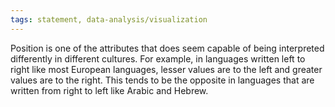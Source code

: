 ```yaml
---
tags: statement, data-analysis/visualization
---
```

Position is one of the attributes that does seem capable of being interpreted differently in different cultures. For example, in languages written left to right like most European languages, lesser values are to the left and greater values are to the right. This tends to be the opposite in languages that are written from right to left like Arabic and Hebrew.